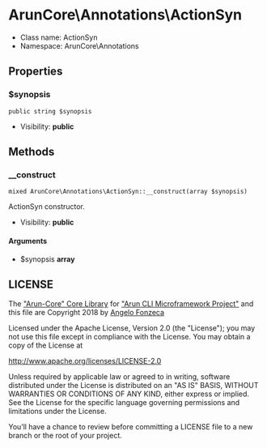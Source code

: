 ArunCore\Annotations\ActionSyn
===============






* Class name: ActionSyn
* Namespace: ArunCore\Annotations





Properties
----------


### $synopsis

    public string $synopsis





* Visibility: **public**


Methods
-------


### __construct

    mixed ArunCore\Annotations\ActionSyn::__construct(array $synopsis)

ActionSyn constructor.



* Visibility: **public**


#### Arguments
* $synopsis **array**




LICENSE
-------

The ["Arun-Core" Core Library](https://github.com/afonzeca/arun-core) for ["Arun CLI Microframework Project"](https://github.com/afonzeca/arun) and this file are Copyright 2018 by [Angelo Fonzeca](https://www.linkedin.com/in/angelo-f-1806868/)

Licensed under the Apache License, Version 2.0 (the "License"); you may not use this file except in compliance with the License. You may obtain a copy of the License at

http://www.apache.org/licenses/LICENSE-2.0

Unless required by applicable law or agreed to in writing, software distributed under the License is distributed on an "AS IS" BASIS, WITHOUT WARRANTIES OR CONDITIONS OF ANY KIND, either express or implied. See the License for the specific language governing permissions and limitations under the License.

You’ll have a chance to review before committing a LICENSE file to a new branch or the root of your project.

